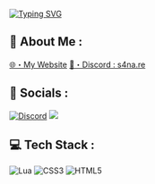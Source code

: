 [![Typing SVG](https://readme-typing-svg.demolab.com/?font=Poppins&size=30&pause=1000&color=7D0000&random=false&width=435&lines=I%27m+S4NA+💎)](https://git.io/typing-svg)

🧽 About Me :
---
[🌐・My Website](https://s4na.fr)
[📧・Discord : s4na.re](https://discord.gg/s4naleaks)

🍜 Socials :
---
[![Discord](https://img.shields.io/badge/Discord-%237289DA.svg?logo=discord&logoColor=white)](https://discord.gg/s4naleaks) [![](https://visitcount.itsvg.in/api?id=senju-sh&icon=0&color=0)](https://visitcount.itsvg.in)

💻 Tech Stack :
---
![Lua](https://img.shields.io/badge/lua-%232C2D72.svg?style=for-the-badge&logo=lua&logoColor=white) ![CSS3](https://img.shields.io/badge/css3-%231572B6.svg?style=for-the-badge&logo=css3&logoColor=white) ![HTML5](https://img.shields.io/badge/html5-%23E34F26.svg?style=for-the-badge&logo=html5&logoColor=white)